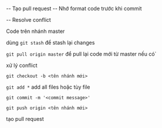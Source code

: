 -- Tạo pull request
-- Nhớ format code trước khi commit


-- Resolve conflict

Code trên nhánh master

dùng `git stash` để stash lại changes

`git pull origin master` để pull lại code mới từ master nếu có`

xử lý conflict

`git checkout -b <tên nhánh mới>`

`git add *` add all files hoặc tùy file

`git commit -m '<commit message>'`

`git push origin <tên nhánh mới>`

tạo pull request

